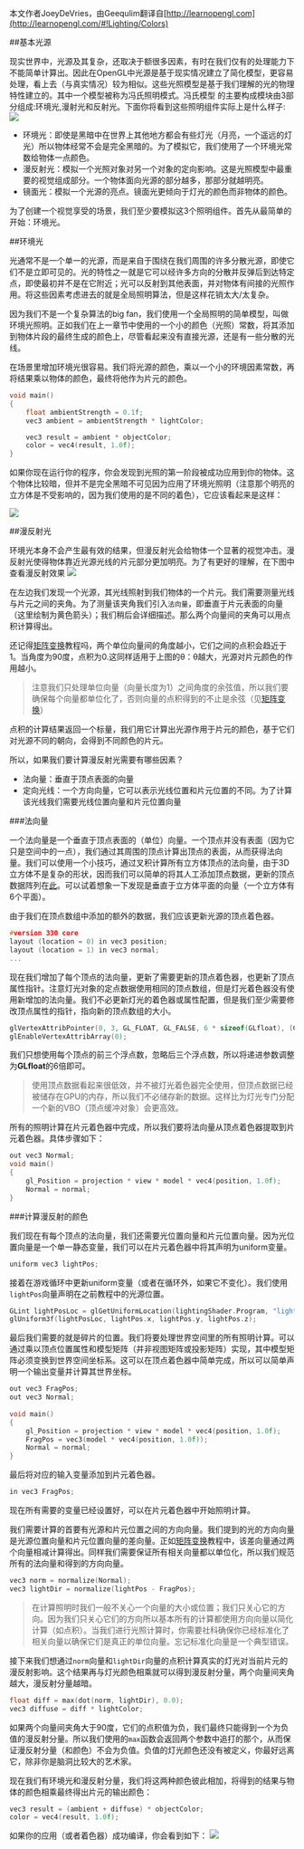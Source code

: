 本文作者JoeyDeVries，由Geequlim翻译自[http://learnopengl.com](http://learnopengl.com/#!Lighting/Colors)

##基本光源

现实世界中，光源及其复杂，还取决于额很多因素，有时在我们仅有的处理能力下不能简单计算出。因此在OpenGL中光源是基于现实情况建立了简化模型，更容易处理，看上去（与真实情况）较为相似。这些光照模型是基于我们理解的光的物理特性建立的。其中一个模型被称为冯氏照明模式。冯氏模型
的主要构成模块由3部分组成:环境光,漫射光和反射光。下面你将看到这些照明组件实际上是什么样子:
![](http://www.learnopengl.com/img/lighting/basic_lighting_phong.png)

* 环境光：即使是黑暗中在世界上其他地方都会有些灯光（月亮，一个遥远的灯光）所以物体经常不会是完全黑暗的。为了模拟它，我们使用了一个环境光常数给物体一点颜色。
* 漫反射光：模拟一个光照对象对另一个对象的定向影响。这是光照模型中最重要的视觉组成部分。一个物体面向光源的部分越多，那部分就越明亮。
* 镜面光：模拟一个光源的亮点。镜面光更倾向于灯光的颜色而非物体的颜色。

为了创建一个视觉享受的场景，我们至少要模拟这3个照明组件。首先从最简单的开始：环境光。

##环境光

光通常不是一个单一的光源，而是来自于围绕在我们周围的许多分散光源，即使它们不是立即可见的。光的特性之一就是它可以经许多方向的分散并反弹后到达特定点，即使最初并不是在它附近；光可以反射到其他表面，并对物体有间接的光照作用。将这些因素考虑进去的就是全局照明算法，但是这样花销太大/太复杂。

因为我们不是一个复杂算法的big fan，我们使用一个全局照明的简单模型，叫做环境光照明。正如我们在上一章节中使用的一个小的颜色（光照）常数，将其添加到物体片段的最终生成的颜色上，尽管看起来没有直接光源，还是有一些分散的光线。

在场景里增加环境光很容易。我们将光源的颜色，乘以一个小的环境因素常数，再将结果乘以物体的颜色，最终将他作为片元的颜色。
```c++
void main()
{
    float ambientStrength = 0.1f;
    vec3 ambient = ambientStrength * lightColor;

  	vec3 result = ambient * objectColor;
    color = vec4(result, 1.0f);
} 
```
如果你现在运行你的程序，你会发现到光照的第一阶段被成功应用到你的物体。这个物体比较暗，但并不是完全黑暗不可见因为应用了环境光照明（注意那个明亮的立方体是不受影响的，因为我们使用的是不同的着色），它应该看起来是这样：

![](http://www.learnopengl.com/img/lighting/ambient_lighting.png)

##漫反射光

环境光本身不会产生最有效的结果，但漫反射光会给物体一个显著的视觉冲击。漫反射光使得物体靠近光源光线的片元部分更加明亮。为了有更好的理解，在下图中查看漫反射效果
![](http://www.learnopengl.com/img/lighting/diffuse_light.png)

在左边我们发现一个光源，其光线照射到我们物体的一个片元。我们需要测量光线与片元之间的夹角。为了测量该夹角我们引入`法向量`，即垂直于片元表面的向量（这里绘制为黄色箭头）；我们稍后会详细描述。那么两个向量间的夹角可以用点积计算得出。

还记得[矩阵变换](http://www.learnopengl.com/#!Getting-started/Transformations)教程吗，两个单位向量间的角度越小，它们之间的点积会趋近于1。当角度为90度，点积为0.这同样适用于上图的θ：θ越大，光源对片元颜色的作用越小。

>注意我们只处理单位向量（向量长度为1）之间角度的余弦值，所以我们要确保每个向量都单位化了，否则向量的点积得到的不止是余弦（见[矩阵变换](http://www.learnopengl.com/#!Getting-started/Transformations)）

点积的计算结果返回一个标量，我们用它计算出光源作用于片元的颜色，基于它们对光源不同的朝向，会得到不同颜色的片元。

所以，如果我们要计算漫反射光需要有哪些因素？

* 法向量：垂直于顶点表面的向量
* 定向光线：一个方向向量，它可以表示光线位置和片元位置的不同。为了计算该光线我们需要光线位置向量和片元位置向量

###法向量

一个法向量是一个垂直于顶点表面的（单位）向量。一个顶点并没有表面（因为它只是空间中的一点），我们通过其周围的顶点计算出顶点的表面，从而获得法向量。我们可以使用一个小技巧，通过叉积计算所有立方体顶点的法向量，由于3D立方体不是复杂的形状，因而我们可以简单的将其人工添加顶点数据，更新的顶点数据阵列在[此](http://www.learnopengl.com/code_viewer.php?code=lighting/basic_lighting_vertex_data)。可以试着想象一下发现是垂直于立方体平面的向量（一个立方体有6个平面）。

由于我们在顶点数组中添加的额外的数据，我们应该更新光源的顶点着色器。
```c++			
#version 330 core
layout (location = 0) in vec3 position;
layout (location = 1) in vec3 normal;
...
```
现在我们增加了每个顶点的法向量，更新了需要更新的顶点着色器，也更新了顶点属性指针。注意灯光对象的定点数据使用相同的顶点数组，但是灯光着色器没有使用新增加的法向量。我们不必更新灯光的着色器或属性配置，但是我们至少需要修改顶点属性的指针，指向新的顶点数组的大小。
```c++
glVertexAttribPointer(0, 3, GL_FLOAT, GL_FALSE, 6 * sizeof(GLfloat), (GLvoid*)0);
glEnableVertexAttribArray(0);
```

我们只想使用每个顶点的前三个浮点数，忽略后三个浮点数，所以将递进参数调整为**GLfloat**的6倍即可。

>使用顶点数据看起来很低效，并不被灯光着色器完全使用，但顶点数据已经被储存在GPU的内存，所以我们不必储存新的数据。这样比为灯光专门分配一个新的VBO（顶点缓冲对象）会更高效。

所有的照明计算在片元着色器中完成，所以我们要将法向量从顶点着色器提取到片元着色器。具体步骤如下：
```c++
out vec3 Normal;
void main()
{
    gl_Position = projection * view * model * vec4(position, 1.0f);
    Normal = normal;
} 
```

###计算漫反射的颜色

我们现在有每个顶点的法向量，我们还需要光位置向量和片元位置向量。因为光位置向量是一个单一静态变量，我们可以在片元着色器中将其声明为uniform变量。
```c++
uniform vec3 lightPos;
```

接着在游戏循环中更新uniform变量（或者在循环外，如果它不变化）。我们使用`lightPos`向量声明在之前教程中的光源位置。
```c++
GLint lightPosLoc = glGetUniformLocation(lightingShader.Program, "lightPos");
glUniform3f(lightPosLoc, lightPos.x, lightPos.y, lightPos.z); 
```
最后我们需要的就是碎片的位置。我们将要处理世界空间里的所有照明计算。可以通过乘以顶点位置属性和模型矩阵（并非视图矩阵或投影矩阵）实现，其中模型矩阵必须变换到世界空间坐标系。这可以在顶点着色器中简单完成，所以可以简单声明一个输出变量并计算其世界坐标。
```c++
out vec3 FragPos;  
out vec3 Normal;
  
void main()
{
    gl_Position = projection * view * model * vec4(position, 1.0f);
    FragPos = vec3(model * vec4(position, 1.0f));
    Normal = normal;
}
```
最后将对应的输入变量添加到片元着色器。
```c++	
in vec3 FragPos;
```
现在所有需要的变量已经设置好，可以在片元着色器中开始照明计算。

我们需要计算的首要有光源和片元位置之间的方向向量。我们提到的光的方向向量是光源位置向量和片元位置向量的差向量。正如[矩阵变换](http://www.learnopengl.com/#!Getting-started/Transformations)教程中，该差向量通过两个向量相减计算得出。同样我们需要保证所有相关向量都以单位化，所以我们规范所有的法向量和得到的方向向量。
```c++
vec3 norm = normalize(Normal);
vec3 lightDir = normalize(lightPos - FragPos);  
```

>在计算照明时我们一般不关心一个向量的大小或位置；我们只关心它的方向。因为我们只关心它们的方向所以基本所有的计算都使用方向向量以简化计算（如点积）。当我们进行光照计算时，你需要社科确保你已经标准化了相关向量以确保它们是真正的单位向量。忘记标准化向量是一个典型错误。

接下来我们想通过`norm`向量和`lightDir`向量的点积计算真实的灯光对当前片元的漫反射影响。这个结果再与灯光颜色相乘就可以得到漫反射分量，两个向量间夹角越大，漫反射分量越暗。
```c++
float diff = max(dot(norm, lightDir), 0.0);
vec3 diffuse = diff * lightColor;
```
如果两个向量间夹角大于90度，它们的点积值为负，我们最终只能得到一个为负值的漫反射分量。所以我们使用的`max`函数会返回两个参数中追打的那个，从而保证漫反射分量（和颜色）不会为负值。负值的灯光颜色还没有被定义，你最好远离它，除非你是脑洞比较大的艺术家。

现在我们有环境光和漫反射分量，我们将这两种颜色彼此相加，将得到的结果与物体的颜色相乘最终得出片元的输出颜色：
```c++
vec3 result = (ambient + diffuse) * objectColor;
color = vec4(result, 1.0f);
```

如果你的应用（或者着色器）成功编译，你会看到如下：
![](http://www.learnopengl.com/img/lighting/basic_lighting_diffuse.png)





  



